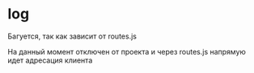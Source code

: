 # log

Багуется, так как зависит от routes.js

На данный момент отключен от проекта и через routes.js напрямую идет адресация клиента

